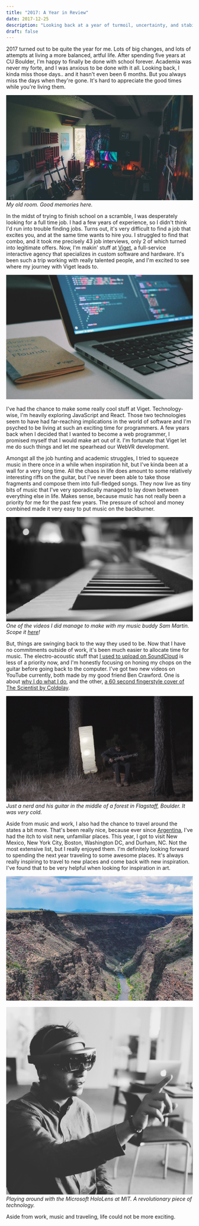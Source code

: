 ```yaml
---
title: "2017: A Year in Review"
date: 2017-12-25
description: "Looking back at a year of turmoil, uncertainty, and stability."
draft: false
---
```


2017 turned out to be quite the year for me. Lots of big changes, and lots of attempts at living a more balanced, artful life. After spending five years at CU Boulder, I'm happy to finally be done with school forever. Academia was never my forte, and I was anxious to be done with it all. Looking back, I kinda miss those days.. and it hasn't even been 6 months. But you always miss the days when they're gone. It's hard to appreciate the good times while you're living them.

![](./old-room.jpg)
_My old room. Good memories here._

In the midst of trying to finish school on a scramble, I was desperately looking for a full time job. I had a few years of experience, so I didn't think I'd run into trouble finding jobs. Turns out, it's very difficult to find a job that excites you, and at the same time wants to hire you. I struggled to find that combo, and it took me precisely 43 job interviews, only 2 of which turned into legitimate offers. Now, I'm makin' stuff at [Viget](http://viget.com), a full-service interactive agency that specializes in custom software and hardware. It's been such a trip working with really talented people, and I'm excited to see where my journey with Viget leads to.

![Viget React JavaScript](./viget.jpg)

I've had the chance to make some really cool stuff at Viget. Technology-wise, I'm heavily exploring JavaScript and React. Those two technologies seem to have had far-reaching implications in the world of software and I'm psyched to be living at such an exciting time for programmers. A few years back when I decided that I wanted to become a web programmer, I promised myself that I would make art out of it. I'm fortunate that Viget let me do such things and let me spearhead our WebVR development.

Amongst all the job hunting and academic struggles, I tried to squeeze music in there once in a while when inspiration hit, but I've kinda been at a wall for a very long time. All the chaos in life does amount to some relatively interesting riffs on the guitar, but I've never been able to take those fragments and compose them into full-fledged songs. They now live as tiny bits of music that I've very sporadically managed to lay down between everything else in life. Makes sense, because music has not really been a priority for me for the past few years. The pressure of school and money combined made it very easy to put music on the backburner.

![Prayash Thapa Sam Martin Piano Guitar Sonder](./sonder.jpg)
_One of the videos I did manage to make with my music buddy Sam Martin. Scope it [here](https://www.youtube.com/watch?v=DwvlEhy5q5Y)!_

But, things are swinging back to the way they used to be. Now that I have no commitments outside of work, it's been much easier to allocate time for music. The electro-acoustic stuff that [I used to upload on SoundCloud](http://soundcloud.com/effulgence) is less of a priority now, and I'm honestly focusing on honing my chops on the guitar before going back to the computer. I've got two new videos on YouTube currently, both made by my good friend Ben Crawford. One is about [why I do what I do](https://www.youtube.com/watch?v=UHDN-TyN92U), and the other, [a 60 second fingerstyle cover of The Scientist by Coldplay](https://www.youtube.com/watch?v=2PNG4Nei8CI).

![Prayash Thapa Fingerstyle Guitar](./the-scientist.jpg)
_Just a nerd and his guitar in the middle of a forest in Flagstaff, Boulder. It was very cold._

Aside from music and work, I also had the chance to travel around the states a bit more. That's been really nice, because ever since [Argentina](http://prayash.io/blog/undiscovered-colors), I've had the itch to visit new, unfamiliar places. This year, I got to visit New Mexico, New York City, Boston, Washington DC, and Durham, NC. Not the most extensive list, but I really enjoyed them. I'm definitely looking forward to spending the next year traveling to some awesome places. It's always really inspiring to travel to new places and come back with new inspiration. I've found that to be very helpful when looking for inspiration in art.

![New Mexico with the family](./new-mexico.jpg)

![The highlight was probably participating in a VR/AR Hackathon at the MIT Media Lab in Boston.](./mit-hackathon.jpg)
_Playing around with the Microsoft HoloLens at MIT. A revolutionary piece of technology._

Aside from work, music and traveling, life could not be more exciting.
